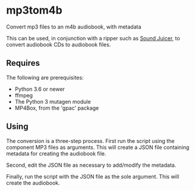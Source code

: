 # mp3tom4b
Convert mp3 files to an m4b audiobook, with metadata

This can be used, in conjunction with a ripper such as [Sound Juicer](https://wiki.gnome.org/Apps/SoundJuicer),
to convert audiobook CDs to audiobook files.

## Requires

The following are prerequisites:

* Python 3.6 or newer
* ffmpeg
* The Python 3 mutagen module
* MP4Box, from the 'gpac' package

## Using

The conversion is a three-step process. First run the script using the component MP3 files as arguments. This will create a JSON file containing metadata for creating the audiobook file.

Second, edit the JSON file as necessary to add/modify the metadata.

Finally, run the script with the JSON file as the sole argument. This will create the audiobook.
